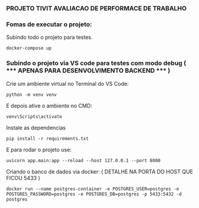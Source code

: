 ### PROJETO TIVIT AVALIACAO DE PERFORMACE DE TRABALHO

### Fomas de executar o projeto:

Subindo todo o projeto para testes.
```
docker-compose up
```

### Subindo o projeto via VS code para testes com modo debug ( *** APENAS PARA DESENVOLVIMENTO BACKEND *** )
Crie um ambiente virtual no Terminal do VS Code:
```
python -m venv venv
```
E depois ative o ambiente no CMD:
```
venv\Scripts\activate 
```

Instale as dependencias
```
pip install -r requirements.txt
```

E para rodar o projeto use:
```
uvicorn app.main:app --reload --host 127.0.0.1 --port 8000
```

Criando o banco de dados via docker: ( DETALHE NA PORTA DO HOST QUE FICOU 5433 )
```
docker run --name postgres-container -e POSTGRES_USER=postgres -e POSTGRES_PASSWORD=postgres -e POSTGRES_DB=postgres -p 5433:5432 -d postgres
```